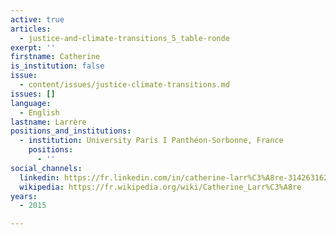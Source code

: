 ```yaml
---
active: true
articles:
  - justice-and-climate-transitions_5_table-ronde
exerpt: ''
firstname: Catherine
is_institution: false
issue:
  - content/issues/justice-climate-transitions.md
issues: []
language:
  - English
lastname: Larrère
positions_and_institutions:
  - institution: University Paris I Panthéon-Sorbonne, France
    positions:
      - ''
social_channels:
  linkedin: https://fr.linkedin.com/in/catherine-larr%C3%A8re-314263162
  wikipedia: https://fr.wikipedia.org/wiki/Catherine_Larr%C3%A8re
years:
  - 2015

---
```

